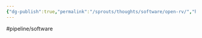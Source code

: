 ```yaml
---
{"dg-publish":true,"permalink":"/sprouts/thoughts/software/open-rv/","hide":true}
---
```


#pipeline/software